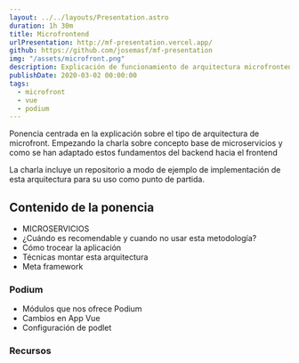 ```yaml
---
layout: ../../layouts/Presentation.astro
duration: 1h 30m
title: Microfrontend
urlPresentation: http://mf-presentation.vercel.app/
github: https://github.com/josemasf/mf-presentation
img: "/assets/microfront.png"
description: Explicación de funcionamiento de arquitectura microfrontend. Incluye un caso de uso a modo de ejemplo descargable.
publishDate: 2020-03-02 00:00:00
tags:
  - microfront
  - vue
  - podium
---
```


Ponencia centrada en la explicación sobre el tipo de arquitectura de microfront. Empezando la charla sobre concepto base de microservicios y como se han adaptado estos fundamentos del backend hacia el frontend

La charla incluye un repositorio a modo de ejemplo de implementación de esta arquitectura para su uso como punto de partida.

## Contenido de la ponencia

- MICROSERVICIOS
- ¿Cuándo es recomendable y cuando no usar esta metodología?
- Cómo trocear la aplicación
- Técnicas montar esta arquitectura
- Meta framework

### Podium

- Módulos que nos ofrece Podium
- Cambios en App Vue
- Configuración de podlet

### Recursos
